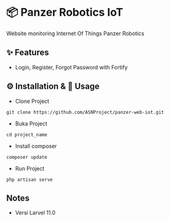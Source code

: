 <!--
 Copyright 2025 ariefsetyonugroho
 
 Licensed under the Apache License, Version 2.0 (the "License");
 you may not use this file except in compliance with the License.
 You may obtain a copy of the License at
 
     https://www.apache.org/licenses/LICENSE-2.0
 
 Unless required by applicable law or agreed to in writing, software
 distributed under the License is distributed on an "AS IS" BASIS,
 WITHOUT WARRANTIES OR CONDITIONS OF ANY KIND, either express or implied.
 See the License for the specific language governing permissions and
 limitations under the License.
-->

# 📦 Panzer Robotics IoT 
Website monitoring Internet Of Things Panzer Robotics

## ✨ Features  
- Login, Register, Forgot Password with Fortify


## ⚙️ Installation & 🚀 Usage 
- Clone Project
```
git clone https://github.com/ASNProject/panzer-web-iot.git
```
- Buka Project
```
cd project_name
```
- Install composer
```
composer update
```
- Run Project
```
php artisan serve
```


## Notes
- Versi Larvel 11.0